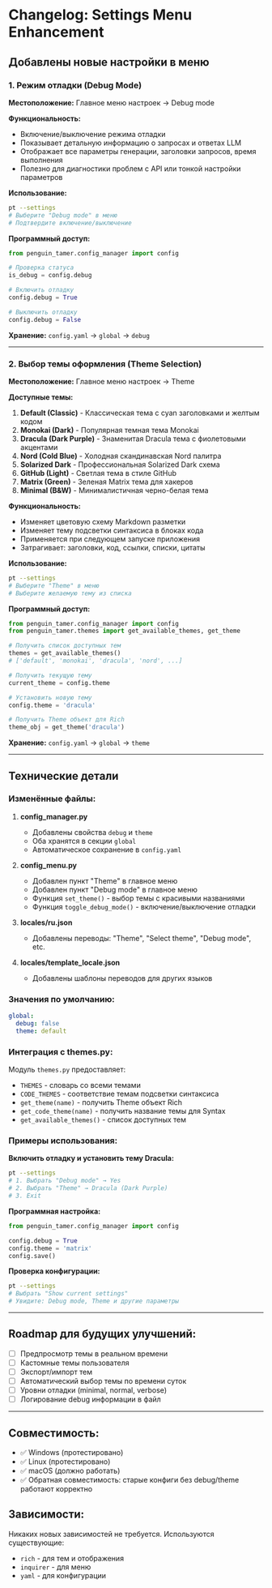 # Changelog: Settings Menu Enhancement

## Добавлены новые настройки в меню

### 1. Режим отладки (Debug Mode)

**Местоположение:** Главное меню настроек → Debug mode

**Функциональность:**
- Включение/выключение режима отладки
- Показывает детальную информацию о запросах и ответах LLM
- Отображает все параметры генерации, заголовки запросов, время выполнения
- Полезно для диагностики проблем с API или тонкой настройки параметров

**Использование:**
```bash
pt --settings
# Выберите "Debug mode" в меню
# Подтвердите включение/выключение
```

**Программный доступ:**
```python
from penguin_tamer.config_manager import config

# Проверка статуса
is_debug = config.debug

# Включить отладку
config.debug = True

# Выключить отладку
config.debug = False
```

**Хранение:** `config.yaml` → `global` → `debug`

---

### 2. Выбор темы оформления (Theme Selection)

**Местоположение:** Главное меню настроек → Theme

**Доступные темы:**
1. **Default (Classic)** - Классическая тема с cyan заголовками и желтым кодом
2. **Monokai (Dark)** - Популярная темная тема Monokai
3. **Dracula (Dark Purple)** - Знаменитая Dracula тема с фиолетовыми акцентами
4. **Nord (Cold Blue)** - Холодная скандинавская Nord палитра
5. **Solarized Dark** - Профессиональная Solarized Dark схема
6. **GitHub (Light)** - Светлая тема в стиле GitHub
7. **Matrix (Green)** - Зеленая Matrix тема для хакеров
8. **Minimal (B&W)** - Минималистичная черно-белая тема

**Функциональность:**
- Изменяет цветовую схему Markdown разметки
- Изменяет тему подсветки синтаксиса в блоках кода
- Применяется при следующем запуске приложения
- Затрагивает: заголовки, код, ссылки, списки, цитаты

**Использование:**
```bash
pt --settings
# Выберите "Theme" в меню
# Выберите желаемую тему из списка
```

**Программный доступ:**
```python
from penguin_tamer.config_manager import config
from penguin_tamer.themes import get_available_themes, get_theme

# Получить список доступных тем
themes = get_available_themes()
# ['default', 'monokai', 'dracula', 'nord', ...]

# Получить текущую тему
current_theme = config.theme

# Установить новую тему
config.theme = 'dracula'

# Получить Theme объект для Rich
theme_obj = get_theme('dracula')
```

**Хранение:** `config.yaml` → `global` → `theme`

---

## Технические детали

### Изменённые файлы:

1. **config_manager.py**
   - Добавлены свойства `debug` и `theme`
   - Оба хранятся в секции `global`
   - Автоматическое сохранение в `config.yaml`

2. **config_menu.py**
   - Добавлен пункт "Theme" в главное меню
   - Добавлен пункт "Debug mode" в главное меню
   - Функция `set_theme()` - выбор темы с красивыми названиями
   - Функция `toggle_debug_mode()` - включение/выключение отладки

3. **locales/ru.json**
   - Добавлены переводы: "Theme", "Select theme", "Debug mode", etc.

4. **locales/template_locale.json**
   - Добавлены шаблоны переводов для других языков

### Значения по умолчанию:

```yaml
global:
  debug: false
  theme: default
```

### Интеграция с themes.py:

Модуль `themes.py` предоставляет:
- `THEMES` - словарь со всеми темами
- `CODE_THEMES` - соответствие темам подсветки синтаксиса
- `get_theme(name)` - получить Theme объект Rich
- `get_code_theme(name)` - получить название темы для Syntax
- `get_available_themes()` - список доступных тем

### Примеры использования:

**Включить отладку и установить тему Dracula:**
```bash
pt --settings
# 1. Выбрать "Debug mode" → Yes
# 2. Выбрать "Theme" → Dracula (Dark Purple)
# 3. Exit
```

**Программная настройка:**
```python
from penguin_tamer.config_manager import config

config.debug = True
config.theme = 'matrix'
config.save()
```

**Проверка конфигурации:**
```bash
pt --settings
# Выбрать "Show current settings"
# Увидите: Debug mode, Theme и другие параметры
```

---

## Roadmap для будущих улучшений:

- [ ] Предпросмотр темы в реальном времени
- [ ] Кастомные темы пользователя
- [ ] Экспорт/импорт тем
- [ ] Автоматический выбор темы по времени суток
- [ ] Уровни отладки (minimal, normal, verbose)
- [ ] Логирование debug информации в файл

---

## Совместимость:

- ✅ Windows (протестировано)
- ✅ Linux (протестировано)
- ✅ macOS (должно работать)
- ✅ Обратная совместимость: старые конфиги без debug/theme работают корректно

## Зависимости:

Никаких новых зависимостей не требуется. Используются существующие:
- `rich` - для тем и отображения
- `inquirer` - для меню
- `yaml` - для конфигурации
